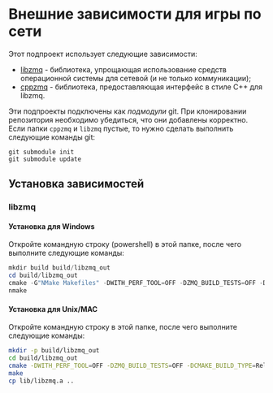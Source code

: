 # Внешние зависимости для игры по сети

Этот подпроект использует следующие зависимости:

- [libzmq](https://github.com/zeromq/libzmq) - библиотека, упрощающая
  использование средств операционной системы для сетевой (и не только
  коммуникации);
- [cppzmq](https://github.com/zeromq/cppzmq) - библиотека, предоставляющая
  интерфейс в стиле C++ для libzmq.

Эти подпроекты подключены как *подмодули* git. При клонировании репозитория
необходимо убедиться, что они добавлены корректно. Если папки `cppzmq` и
`libzmq` пустые, то нужно сделать выполнить следующие команды git:

```shell
git submodule init
git submodule update
```

## Установка зависимостей

### libzmq

#### Установка для Windows

Откройте командную строку (powershell) в этой папке, после чего выполните
следующие команды:

```powershell
mkdir build build/libzmq_out
cd build/libzmq_out
cmake -G"NMake Makefiles" -DWITH_PERF_TOOL=OFF -DZMQ_BUILD_TESTS=OFF -DCMAKE_BUILD_TYPE=Release ../../libzmq
nmake
```

#### Установка для Unix/MAC

Откройте командную строку в этой папке, после чего выполните следующие команды:

```sh
mkdir -p build/libzmq_out
cd build/libzmq_out
cmake -DWITH_PERF_TOOL=OFF -DZMQ_BUILD_TESTS=OFF -DCMAKE_BUILD_TYPE=Release ../../libzmq
make
cp lib/libzmq.a ..
```
